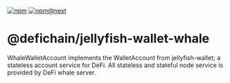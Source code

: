 [![npm](https://img.shields.io/npm/v/@defichain/jellyfish-wallet-whale)](https://www.npmjs.com/package/@defichain/jellyfish-wallet-whale/v/latest)
[![npm@next](https://img.shields.io/npm/v/@defichain/jellyfish-wallet-whale/next)](https://www.npmjs.com/package/@defichain/jellyfish-wallet-whale/v/next)

# @defichain/jellyfish-wallet-whale

WhaleWalletAccount implements the WalletAccount from jellyfish-wallet; a stateless account service for DeFi.
All stateless and stateful node service is provided by DeFi whale server.
